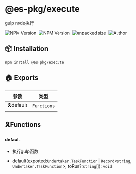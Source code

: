    

@es-pkg/execute
===============

gulp node执行

[![NPM Version](https://img.shields.io/npm/v/@es-pkg/execute?color=33cd56&logo=npm)](https://www.npmjs.com/package/@es-pkg/execute)  [![NPM Version](https://img.shields.io/npm/dm/@es-pkg/execute.svg?style=flat-square)](https://www.npmjs.com/package/@es-pkg/execute)  [![unpacked size](https://img.shields.io/npm/unpacked-size/@es-pkg/execute?color=green)](https://www.npmjs.com/package/@es-pkg/execute)  [![Author](https://img.shields.io/badge/docs_by-pan-blue)](https://github.com/robertpanvip/@es-pkg/execute.git)

📦 **Installation**
-------------------

    npm install @es-pkg/execute

🏠 Exports
----------

### 

|参数|类型|
|---|---|
|🎗️default|`Functions`|

**🎗️Functions**
----------------

  
  

#### default

*   执行gulp函数  
      
    
*   default(exported:`Undertaker.TaskFunction` | `Record`<`string`, `Undertaker.TaskFunction`\>, toRun?:`string`\[\]): `void`